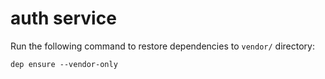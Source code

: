 # auth service

Run the following command to restore dependencies to `vendor/` directory:

    dep ensure --vendor-only

